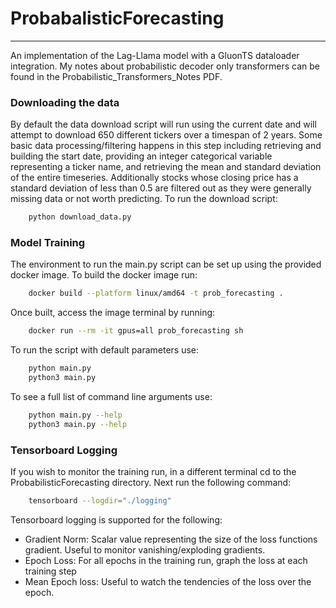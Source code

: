 # ProbabalisticForecasting
---

An implementation of the Lag-Llama model with a GluonTS dataloader integration. My notes about probabilistic decoder only transformers can be found in the Probabilistic_Transformers_Notes PDF.

### Downloading the data

By default the data download script will run using the current date and will attempt to download 650 different tickers over a timespan of 2 years. Some basic data processing/filtering happens in this step including retrieving and building the start date, providing an integer categorical variable representing a ticker name, and retrieving the mean and standard deviation of the entire timeseries. Additionally stocks whose closing price has a standard deviation of less than 0.5 are filtered out as they were generally missing data or not worth predicting. To run the download script:

```sh
    python download_data.py
```

### Model Training

The environment to run the main.py script can be set up using the provided docker image. To build the docker image run:
```sh
    docker build --platform linux/amd64 -t prob_forecasting .
```

Once built, access the image terminal by running:
```sh
    docker run --rm -it gpus=all prob_forecasting sh
```


To run the script with default parameters use:
```sh
    python main.py
    python3 main.py
```

To see a full list of command line arguments use:
```sh
    python main.py --help
    python3 main.py --help
```

### Tensorboard Logging

If you wish to monitor the training run, in a different terminal cd to the ProbabilisticForecasting directory. Next run the following command:

```sh
    tensorboard --logdir="./logging"
```

Tensorboard logging is supported for the following:

- Gradient Norm: Scalar value representing the size of the loss functions gradient. Useful to monitor vanishing/exploding gradients.
- Epoch Loss: For all epochs in the training run, graph the loss at each training step
- Mean Epoch loss: Useful to watch the tendencies of the loss over the epoch.